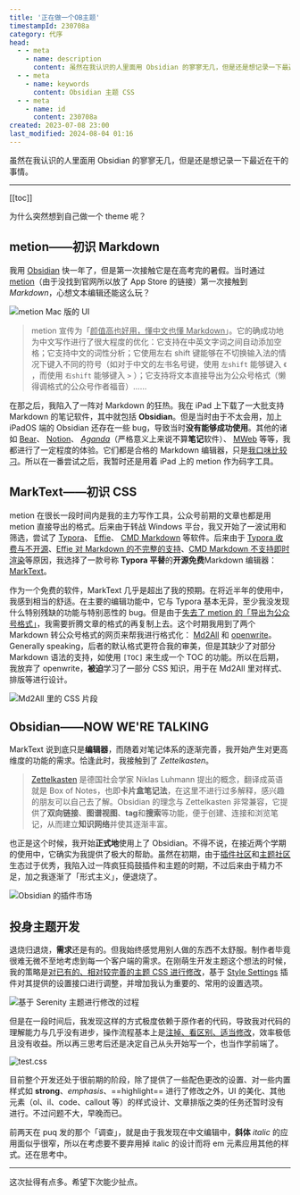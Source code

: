 ```yaml
---
title: '正在做一个OB主题'
timestampId: 230708a
category: 代序
head:
  - - meta
    - name: description
      content: 虽然在我认识的人里面用 Obsidian 的寥寥无几，但是还是想记录一下最近在干的事情。
  - - meta
    - name: keywords
      content: Obsidian 主题 CSS
  - - meta
    - name: id
      content: 230708a
created: 2023-07-08 23:00
last_modified: 2024-08-04 01:16
---
```


虽然在我认识的人里面用 Obsidian 的寥寥无几，但是还是想记录一下最近在干的事情。

---

[[toc]]

为什么突然想到自己做一个 theme 呢？

## metion——初识 Markdown

我用 [Obsidian](https://obsidian.md/) 快一年了，但是第一次接触它是在高考完的暑假。当时通过 [metion](https://apps.apple.com/cn/app/metion-中文写作者的笔记工具/id1530965242)（由于没找到官网所以放了 App Store 的链接）第一次接触到 *Markdown*，心想文本编辑还能这么玩？

![metion Mac 版的 UI](making_obsidian_theme_assets/ATTCH_20240727152313802.png)

> metion 宣传为「<u>颜值高也好用，懂中文也懂 Markdown</u>」。它的确成功地为中文写作进行了很大程度的优化：它支持在中英文字词之间自动添加空格；它支持中文的词性分析；它使用左右 shift 键能够在不切换输入法的情况下键入不同的符号（如对于中文的左书名号键，使用 `左shift` 能够键入 `《` ，而使用 `右shift` 能够键入 `>` ）；它支持将文本直接导出为公众号格式（懒得调格式的公众号作者福音）……

在那之后，我陷入了一阵对 Markdown 的狂热。我在 iPad 上下载了一大批支持 Markdown 的笔记软件，其中就包括 **Obsidian**。但是当时由于不太会用，加上 iPadOS 端的 Obsidian 还存在一些 bug，导致当时**没有能够成功使用**。其他的诸如 [Bear](https://bear.app/cn/)、 [Notion](https://www.notion.so/product?fredir=1)、 [*Aganda*](https://agenda.com)（严格意义上来说不算**笔记**软件）、 [MWeb](https://www.mweb.im/cn/index.html) 等等，我都进行了一定程度的体验。它们都是合格的 Markdown 编辑器，只是<u>我口味比较刁</u>。所以在一番尝试之后，我暂时还是用着 iPad 上的 metion 作为码字工具。

## MarkText——初识 CSS

metion 在很长一段时间内是我的主力写作工具，公众号前期的文章也都是用 metion 直接导出的格式。后来由于转战 Windows 平台，我又开始了一波试用和筛选，尝试了 [Typora](https://typora.io/#download)、 [Effie](https://www.effie.co)、 [CMD Markdown](https://www.zybuluo.com/cmd/) 等软件。后来由于 <u>Typora 收费与不开源</u>、<u>Effie 对 Markdown 的不完整的支持</u>、<u>CMD Markdown 不支持即时渲染</u>等原因，我选择了一款号称 **Typora 平替**的**开源免费**Markdown 编辑器： [MarkText](https://github.com/marktext/marktext)。

作为一个免费的软件，MarkText 几乎是超出了我的预期。在将近半年的使用中，我感到相当的舒适。在主要的编辑功能中，它与 Typora 基本无异，至少我没发现什么特别残缺的功能与特别恶性的 bug。但是由于<u>失去了 metion 的「导出为公众号格式」</u>，我需要折腾文章的格式的再复制上去。这个时期我用到了两个 Markdown 转公众号格式的网页来帮我进行格式化： [Md2All](http://md.aclickall.com) 和 [openwrite](https://md.openwrite.cn)。Generally speaking，后者的默认格式更符合我的审美，但是其缺少了对部分 Markdown 语法的支持，如使用 `[TOC]` 来生成一个 TOC 的功能。所以在后期，我放弃了 openwrite，**被迫**学习了一部分 CSS 知识，用于在 Md2All 里对样式、排版等进行设计。

![Md2All 里的 CSS 片段](making_obsidian_theme_assets/ATTCH_20240727152313844.png)

## Obsidian——NOW WE'RE TALKING

MarkText 说到底只是**编辑器**，而随着对笔记体系的逐渐完善，我开始产生对更高维度的功能的需求。恰逢此时，我接触到了 *Zettelkasten*。

> [Zettelkasten](https://en.wikipedia.org/wiki/Zettelkasten) 是德国社会学家 Niklas Luhmann 提出的概念，翻译成英语就是 Box of Notes，也即**卡片盒笔记法**，在这里不进行过多解释，感兴趣的朋友可以自己去了解。Obsidian 的理念与 Zettelkasten 非常兼容，它提供了**双向链接**、**图谱视图**、**tag**和**搜索**等功能，便于创建、连接和浏览笔记，从而建立**知识网络**并使其逐渐丰富。

也正是这个时候，我开始**正式地**使用上了 Obsidian。不得不说，在接近两个学期的使用中，它确实为我提供了极大的帮助。虽然在初期，由于<u>插件社区</u>和<u>主题社区</u>生态过于优秀，我陷入过一阵疯狂捣鼓插件和主题的时期，不过后来由于精力不足，加之我逐渐了「形式主义」，便退烧了。

![Obsidian 的插件市场](making_obsidian_theme_assets/ATTCH_20240727152313922.png)

## 投身主题开发

退烧归退烧，**需求**还是有的。但我始终感觉用别人做的东西不太舒服。制作者毕竟很难无微不至地考虑到每一个客户端的需求。在刚萌生开发主题这个想法的时候，我的策略是<u>对已有的、相对较完善的主题 CSS 进行修改</u>，基于 [Style Settings](https://github.com/mgmeyers/obsidian-style-settings) 插件对其提供的设置接口进行调整，并增加我认为重要的、常用的设置选项。

![基于 Serenity 主题进行修改的过程](making_obsidian_theme_assets/ATTCH_20240727152313959.png)

但是在一段时间后，我发现这样的方式极度依赖于原作者的代码，导致我对代码的理解能力与几乎没有进步，操作流程基本上是<u>注掉、看区别、适当修改</u>，效率极低且没有收益。所以再三思考后还是决定自己从头开始写一个，也当作学前端了。

![test.css](making_obsidian_theme_assets/ATTCH_20240727152313979.png)

目前整个开发还处于很前期的阶段，除了提供了一些配色更改的设置、对一些内置样式如 **strong**、*emphasis*、==highlight== 进行了修改之外，UI 的美化、其他元素（ol、il、code、callout 等）的样式设计、文章排版之类的任务还暂时没有进行。不过问题不大，早晚而已。

前两天在 puq 发的那个「调查」，就是由于我发现在中文编辑中，**斜体** *italic* 的应用面似乎很窄，所以在考虑要不要弃用掉 italic 的设计而将 em 元素应用其他的样式。还在思考中。

---

这次扯得有点多。希望下次能少扯点。
